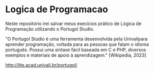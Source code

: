 # Logica de Programacao

Neste repositório irei salvar meus execícios prático de Lógica de Programação utilizando o Portugol Studio.

"O Portugol Studio é uma ferramenta desenvolvida pela Univalipara aprender programação, voltada para as pessoas que falam o idioma português. Possui uma sintaxe fácil baseada em C e PHP, diversos exemplos e materiais de apoio à aprendizagem." [Wikipedia, 2023]

http://lite.acad.univali.br/portugol/
